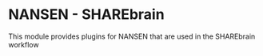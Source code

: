 # NANSEN - SHAREbrain

This module provides plugins for NANSEN that are used in the SHAREbrain workflow
